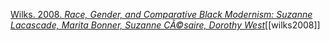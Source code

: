 [Wilks. 2008. *Race, Gender, and Comparative Black Modernism: Suzanne Lacascade, Marita Bonner, Suzanne CÃ©saire, Dorothy West*](zotero://select/items/1_7HK9KP9J)[[wilks2008]]